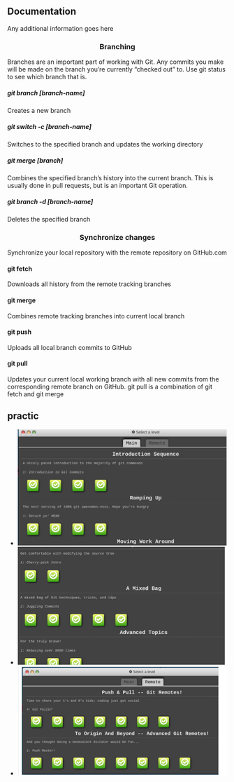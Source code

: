 
## Documentation

Any additional information goes here


<h3 align="center"> Branching</h3>
Branches are an important part of working with Git. Any commits you make will be made on the branch you’re currently “checked out” to. Use git status to see which branch that is.

##### git branch [branch-name]

Creates a new branch

##### git switch -c [branch-name]

Switches to the specified branch and updates the working directory

##### git merge [branch]

Combines the specified branch’s history into the current branch. This is usually done in pull requests, but is an important Git operation.
##### git branch -d [branch-name]

Deletes the specified branch
<h3 align="center"> Synchronize changes</h3>

Synchronize your local repository with the remote repository on GitHub.com

#### git fetch

Downloads all history from the remote tracking branches

#### git merge

Combines remote tracking branches into current local branch

#### git push

Uploads all local branch commits to GitHub

#### git pull

Updates your current local working branch with all new commits from the corresponding remote branch on GitHub. git pull is a combination of git fetch and git merge




## practic

 - ![Example 1](../assest/git%20practice/1.png)
 - ![Example 2 ](../assest/git%20practice/2.png)
 - ![Example 3](../assest/git%20practice/3.png)

